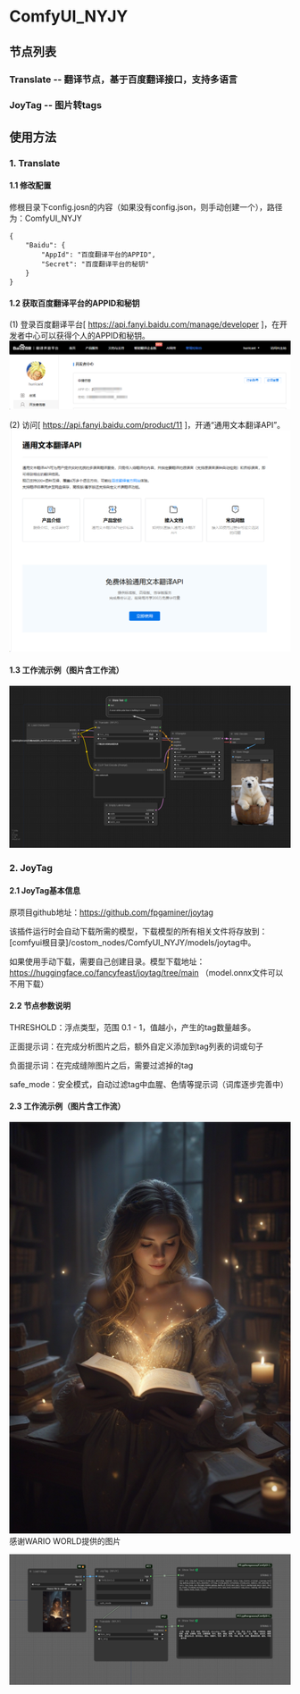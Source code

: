 # ComfyUI_NYJY
## 节点列表
### Translate -- 翻译节点，基于百度翻译接口，支持多语言
### JoyTag -- 图片转tags

## 使用方法
### 1. Translate
#### 1.1 修改配置
修根目录下config.josn的内容（如果没有config.json，则手动创建一个），路径为：ComfyUI_NYJY
```
{
    "Baidu": {
        "AppId": "百度翻译平台的APPID",
        "Secret": "百度翻译平台的秘钥"
    }
}
```

#### 1.2 获取百度翻译平台的APPID和秘钥
(1) 登录百度翻译平台[ https://api.fanyi.baidu.com/manage/developer ]，在开发者中心可以获得个人的APPID和秘钥。
![alt text](docs/images/userinfo.png)

(2) 访问[ https://api.fanyi.baidu.com/product/11 ]，开通“通用文本翻译API”。
![alt text](docs/images/api_service.png)

#### 1.3 工作流示例（图片含工作流）
![alt text](docs/images/workflow-translate.png)

### 2. JoyTag
#### 2.1 JoyTag基本信息
原项目github地址：https://github.com/fpgaminer/joytag

该插件运行时会自动下载所需的模型，下载模型的所有相关文件将存放到：[comfyui根目录]/costom_nodes/ComfyUI_NYJY/models/joytag中。

如果使用手动下载，需要自己创建目录。模型下载地址：https://huggingface.co/fancyfeast/joytag/tree/main （model.onnx文件可以不用下载）

#### 2.2 节点参数说明

THRESHOLD：浮点类型，范围 0.1 - 1，值越小，产生的tag数量越多。

正面提示词：在完成分析图片之后，额外自定义添加到tag列表的词或句子

负面提示词：在完成缝隙图片之后，需要过滤掉的tag

safe_mode：安全模式，自动过滤tag中血腥、色情等提示词（词库逐步完善中）

#### 2.3 工作流示例（图片含工作流）

![alt text](docs/images/image1.png)
感谢WARIO WORLD提供的图片

![alt text](docs/images/workflow-joytag.png)
